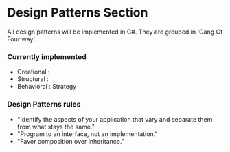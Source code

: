 # Design Patterns Section
All design patterns will be implemented in C#. They are grouped in 'Gang Of Four way'.

### Currently implemented
* Creational : 
* Structural :
* Behavioral : Strategy

### Design Patterns rules
* "Identify the aspects of your 
application that vary and separate 
them from what stays the same."
* "Program to an interface, not an 
implementation."
* "Favor composition over inheritance."
